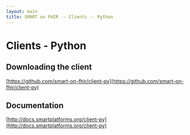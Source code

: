 ```yaml
---
layout: main
title: SMART on FHIR -- Clients -- Python
---
```


# Clients - Python

## Downloading the client

[https://github.com/smart-on-fhir/client-py](https://github.com/smart-on-fhir/client-py)

## Documentation

[http://docs.smartplatforms.org/client-py](http://docs.smartplatforms.org/client-py)